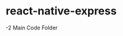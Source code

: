 # react-native-express

-2 Main Code Folder

<!--
  RN----ExpressBE
  |           |
  |           |
  |           |
  |           -----src
  |
  |
  ----testReactNative
                |
                |
                |
                |
                ---mysrc
-->
